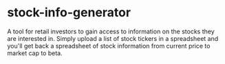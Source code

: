 # stock-info-generator
A tool for retail investors to gain access to information on the stocks they are interested in. Simply upload a list of stock tickers in a spreadsheet and you'll get back a spreadsheet of stock information from current price to market cap to beta.

